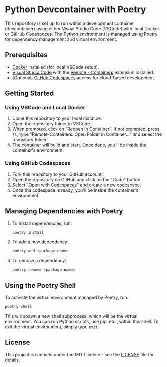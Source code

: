 # Python Devcontainer with Poetry

This repository is set up to run within a development container (devcontainer) using either Visual Studio Code (VSCode) with local Docker or GitHub Codespaces. The Python environment is managed using Poetry for dependency management and virtual environment.

## Prerequisites

- [Docker](https://www.docker.com/get-started) installed (for local VSCode setup).
- [Visual Studio Code](https://code.visualstudio.com/) with the [Remote - Containers](https://marketplace.visualstudio.com/items?itemName=ms-vscode-remote.remote-containers) extension installed.
- (Optional) [GitHub Codespaces](https://github.com/features/codespaces) access for cloud-based development.

## Getting Started

### Using VSCode and Local Docker

1. Clone this repository to your local machine.
2. Open the repository folder in VSCode.
3. When prompted, click on "Reopen in Container". If not prompted, press `F1`, type "Remote-Containers: Open Folder in Container..." and select the repository folder.
4. The container will build and start. Once done, you'll be inside the container's environment.

### Using GitHub Codespaces

1. Fork this repository to your GitHub account.
2. Open the repository on GitHub and click on the "Code" button.
3. Select "Open with Codespaces" and create a new codespace.
4. Once the codespace is ready, you'll be inside the container's environment.

## Managing Dependencies with Poetry

1. To install dependencies, run:
   ```bash
   poetry install
   ```

2. To add a new dependency:
   ```bash
   poetry add <package-name>
   ```

3. To remove a dependency:
   ```bash
   poetry remove <package-name>
   ```

## Using the Poetry Shell

To activate the virtual environment managed by Poetry, run:

```bash
poetry shell
```

This will spawn a new shell subprocess, which will be the virtual environment. You can run Python scripts, use pip, etc., within this shell. To exit the virtual environment, simply type `exit`.

## License

This project is licensed under the MIT License - see the [LICENSE](LICENSE) file for details.
